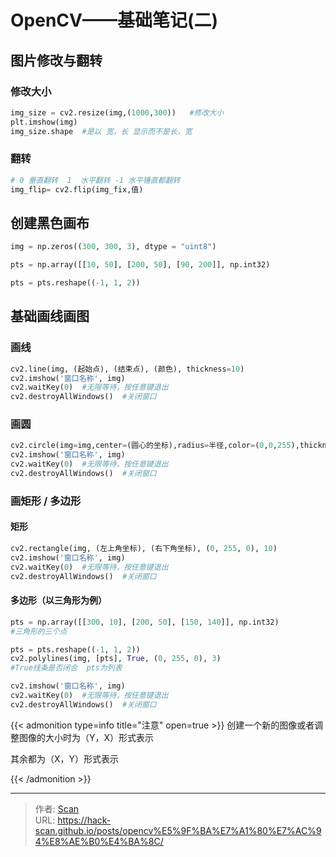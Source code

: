 # OpenCV——基础笔记(二)


<!--more-->

## 图片修改与翻转

### 修改大小

```python
img_size = cv2.resize(img,(1000,300))   #修改大小
plt.imshow(img)
img_size.shape  #是以 宽，长 显示而不是长，宽
```
### 翻转
```python
# 0 垂直翻转  1  水平翻转 -1 水平锤直都翻转
img_flip= cv2.flip(img_fix,值)
```

## 创建黑色画布

```python
img = np.zeros((300, 300, 3), dtype = "uint8")

pts = np.array([[10, 50], [200, 50], [90, 200]], np.int32)

pts = pts.reshape((-1, 1, 2))
```

## 基础画线画图

### 画线

```python
cv2.line(img, (起始点), (结束点), (颜色), thickness=10)
cv2.imshow('窗口名称', img)
cv2.waitKey(0)  #无限等待，按任意键退出
cv2.destroyAllWindows()  #关闭窗口
```

### 画圆

```python
cv2.circle(img=img,center=(圆心的坐标),radius=半径,color=(0,0,255),thickness=10)  #圆心坐标先是 Y轴 再是X轴
cv2.imshow('窗口名称', img)
cv2.waitKey(0)  #无限等待，按任意键退出
cv2.destroyAllWindows()  #关闭窗口
```

### 画矩形 / 多边形

#### 矩形

```python
cv2.rectangle(img, (左上角坐标), (右下角坐标), (0, 255, 0), 10)
cv2.imshow('窗口名称', img)
cv2.waitKey(0)  #无限等待，按任意键退出
cv2.destroyAllWindows()  #关闭窗口
```

#### 多边形（以三角形为例）

```python
pts = np.array([[300, 10], [200, 50], [150, 140]], np.int32)
#三角形的三个点

pts = pts.reshape((-1, 1, 2))
cv2.polylines(img, [pts], True, (0, 255, 0), 3)  
#True线条是否闭合  pts为列表

cv2.imshow('窗口名称', img)
cv2.waitKey(0)  #无限等待，按任意键退出
cv2.destroyAllWindows()  #关闭窗口
```

{{< admonition type=info title="注意" open=true >}}
创建一个新的图像或者调整图像的大小时为（Y，X）形式表示

其余都为（X，Y）形式表示

{{< /admonition >}}


---

> 作者: [Scan](https://www.scan.work/)  
> URL: https://hack-scan.github.io/posts/opencv%E5%9F%BA%E7%A1%80%E7%AC%94%E8%AE%B0%E4%BA%8C/  

